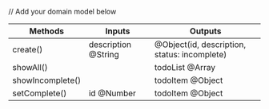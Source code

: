 // Add your domain model below

| Methods          | Inputs              | Outputs                                      |
| ---------------- | ------------------- | -------------------------------------------- |
| create()         | description @String | @Object(id, description, status: incomplete) |
| showAll()        |                     | todoList @Array                              |
| showIncomplete() |                     | todoItem @Object                             |
| setComplete()    | id @Number          | todoItem @Object                             |
